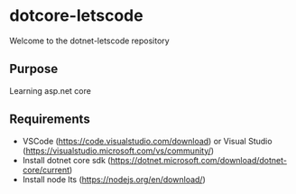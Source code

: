 # dotcore-letscode

Welcome to the dotnet-letscode repository

## Purpose

Learning asp.net core

## Requirements

- VSCode (https://code.visualstudio.com/download) or Visual Studio (https://visualstudio.microsoft.com/vs/community/)
- Install dotnet core sdk (https://dotnet.microsoft.com/download/dotnet-core/current)
- Install node lts (https://nodejs.org/en/download/)